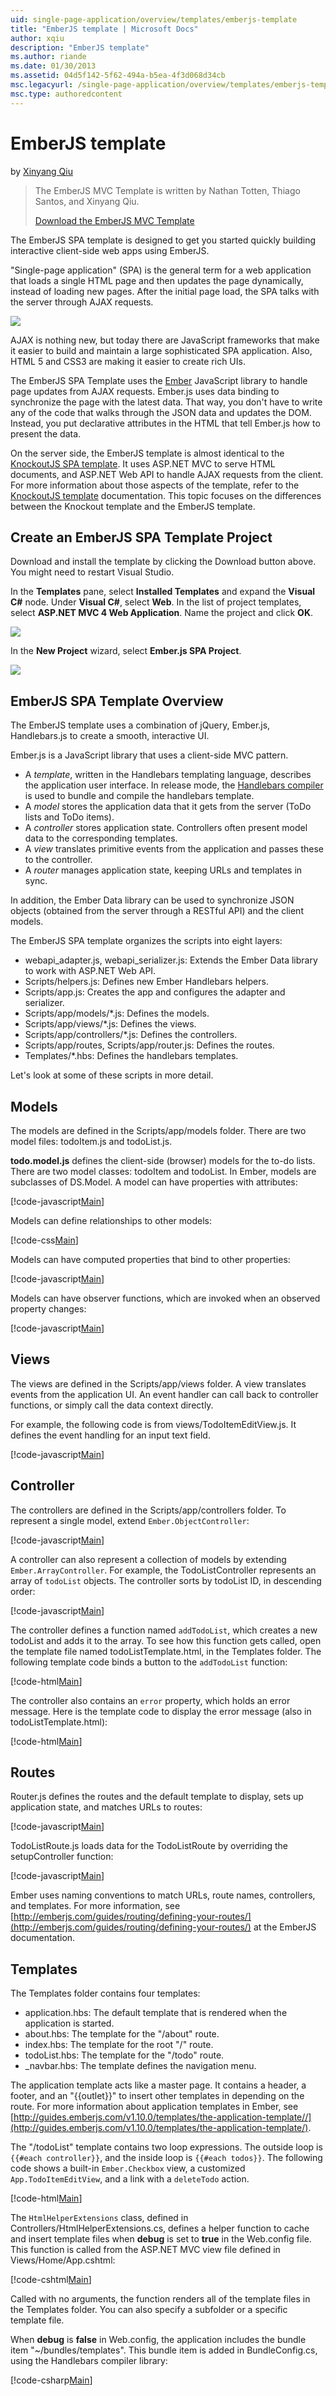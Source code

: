 ```yaml
---
uid: single-page-application/overview/templates/emberjs-template
title: "EmberJS template | Microsoft Docs"
author: xqiu
description: "EmberJS template"
ms.author: riande
ms.date: 01/30/2013
ms.assetid: 04d5f142-5f62-494a-b5ea-4f3d068d34cb
msc.legacyurl: /single-page-application/overview/templates/emberjs-template
msc.type: authoredcontent
---
```

EmberJS template
====================
by [Xinyang Qiu](https://github.com/xqiu)

> The EmberJS MVC Template is written by Nathan Totten, Thiago Santos, and Xinyang Qiu.
> 
> [Download the EmberJS MVC Template](https://go.microsoft.com/fwlink/?LinkId=282647)


The EmberJS SPA template is designed to get you started quickly building interactive client-side web apps using EmberJS.

"Single-page application" (SPA) is the general term for a web application that loads a single HTML page and then updates the page dynamically, instead of loading new pages. After the initial page load, the SPA talks with the server through AJAX requests.

![](emberjs-template/_static/image1.png)

AJAX is nothing new, but today there are JavaScript frameworks that make it easier to build and maintain a large sophisticated SPA application. Also, HTML 5 and CSS3 are making it easier to create rich UIs.

The EmberJS SPA Template uses the [Ember](http://emberjs.com/) JavaScript library to handle page updates from AJAX requests. Ember.js uses data binding to synchronize the page with the latest data. That way, you don't have to write any of the code that walks through the JSON data and updates the DOM. Instead, you put declarative attributes in the HTML that tell Ember.js how to present the data.

On the server side, the EmberJS template is almost identical to the [KnockoutJS SPA template](../introduction/knockoutjs-template.md). It uses ASP.NET MVC to serve HTML documents, and ASP.NET Web API to handle AJAX requests from the client. For more information about those aspects of the template, refer to the [KnockoutJS template](../introduction/knockoutjs-template.md) documentation. This topic focuses on the differences between the Knockout template and the EmberJS template.

## Create an EmberJS SPA Template Project

Download and install the template by clicking the Download button above. You might need to restart Visual Studio.

In the **Templates** pane, select **Installed Templates** and expand the **Visual C#** node. Under **Visual C#**, select **Web**. In the list of project templates, select **ASP.NET MVC 4 Web Application**. Name the project and click **OK**.

![](emberjs-template/_static/image2.png)

In the **New Project** wizard, select **Ember.js SPA Project**.

![](emberjs-template/_static/image4.png)

## EmberJS SPA Template Overview

The EmberJS template uses a combination of jQuery, Ember.js, Handlebars.js to create a smooth, interactive UI.

Ember.js is a JavaScript library that uses a client-side MVC pattern.

- A *template*, written in the Handlebars templating language, describes the application user interface. In release mode, the [Handlebars compiler](https://github.com/Myslik/csharp-ember-handlebars) is used to bundle and compile the handlebars template.
- A *model* stores the application data that it gets from the server (ToDo lists and ToDo items).
- A *controller* stores application state. Controllers often present model data to the corresponding templates.
- A *view* translates primitive events from the application and passes these to the controller.
- A *router* manages application state, keeping URLs and templates in sync.

In addition, the Ember Data library can be used to synchronize JSON objects (obtained from the server through a RESTful API) and the client models.

The EmberJS SPA template organizes the scripts into eight layers:

- webapi\_adapter.js, webapi\_serializer.js: Extends the Ember Data library to work with ASP.NET Web API.
- Scripts/helpers.js: Defines new Ember Handlebars helpers.
- Scripts/app.js: Creates the app and configures the adapter and serializer.
- Scripts/app/models/\*.js: Defines the models.
- Scripts/app/views/\*.js: Defines the views.
- Scripts/app/controllers/\*.js: Defines the controllers.
- Scripts/app/routes, Scripts/app/router.js: Defines the routes.
- Templates/\*.hbs: Defines the handlebars templates.

Let's look at some of these scripts in more detail.

## Models

The models are defined in the Scripts/app/models folder. There are two model files: todoItem.js and todoList.js.

**todo.model.js** defines the client-side (browser) models for the to-do lists. There are two model classes: todoItem and todoList. In Ember, models are subclasses of DS.Model. A model can have properties with attributes:

[!code-javascript[Main](emberjs-template/samples/sample1.js)]

Models can define relationships to other models:

[!code-css[Main](emberjs-template/samples/sample2.css)]

Models can have computed properties that bind to other properties:

[!code-javascript[Main](emberjs-template/samples/sample3.js)]

Models can have observer functions, which are invoked when an observed property changes:

[!code-javascript[Main](emberjs-template/samples/sample4.js)]

## Views

The views are defined in the Scripts/app/views folder. A view translates events from the application UI. An event handler can call back to controller functions, or simply call the data context directly.

For example, the following code is from views/TodoItemEditView.js. It defines the event handling for an input text field.

[!code-javascript[Main](emberjs-template/samples/sample5.js)]

## Controller

The controllers are defined in the Scripts/app/controllers folder. To represent a single model, extend `Ember.ObjectController`:

[!code-javascript[Main](emberjs-template/samples/sample6.js)]

A controller can also represent a collection of models by extending `Ember.ArrayController`. For example, the TodoListController represents an array of `todoList` objects. The controller sorts by todoList ID, in descending order:

[!code-javascript[Main](emberjs-template/samples/sample7.js)]

The controller defines a function named `addTodoList`, which creates a new todoList and adds it to the array. To see how this function gets called, open the template file named todoListTemplate.html, in the Templates folder. The following template code binds a button to the `addTodoList` function:

[!code-html[Main](emberjs-template/samples/sample8.html)]

The controller also contains an `error` property, which holds an error message. Here is the template code to display the error message (also in todoListTemplate.html):

[!code-html[Main](emberjs-template/samples/sample9.html)]

## Routes

Router.js defines the routes and the default template to display, sets up application state, and matches URLs to routes:

[!code-javascript[Main](emberjs-template/samples/sample10.js)]

TodoListRoute.js loads data for the TodoListRoute by overriding the setupController function:

[!code-javascript[Main](emberjs-template/samples/sample11.js)]

Ember uses naming conventions to match URLs, route names, controllers, and templates. For more information, see [http://emberjs.com/guides/routing/defining-your-routes/](http://emberjs.com/guides/routing/defining-your-routes/) at the EmberJS documentation.

## Templates

The Templates folder contains four templates:

- application.hbs: The default template that is rendered when the application is started.
- about.hbs: The template for the "/about" route.
- index.hbs: The template for the root "/" route.
- todoList.hbs: The template for the "/todo" route.
- \_navbar.hbs: The template defines the navigation menu.

The application template acts like a master page. It contains a header, a footer, and an "{{outlet}}" to insert other templates in depending on the route. For more information about application templates in Ember, see [http://guides.emberjs.com/v1.10.0/templates/the-application-template//](http://guides.emberjs.com/v1.10.0/templates/the-application-template/).

The "/todoList" template contains two loop expressions. The outside loop is `{{#each controller}}`, and the inside loop is `{{#each todos}}`. The following code shows a built-in `Ember.Checkbox` view, a customized `App.TodoItemEditView`, and a link with a `deleteTodo` action.

[!code-html[Main](emberjs-template/samples/sample12.html)]

The `HtmlHelperExtensions` class, defined in Controllers/HtmlHelperExtensions.cs, defines a helper function to cache and insert template files when **debug** is set to **true** in the Web.config file. This function is called from the ASP.NET MVC view file defined in Views/Home/App.cshtml:

[!code-cshtml[Main](emberjs-template/samples/sample13.cshtml)]

Called with no arguments, the function renders all of the template files in the Templates folder. You can also specify a subfolder or a specific template file.

When **debug** is **false** in Web.config, the application includes the bundle item "~/bundles/templates". This bundle item is added in BundleConfig.cs, using the Handlebars compiler library:

[!code-csharp[Main](emberjs-template/samples/sample14.cs)]
